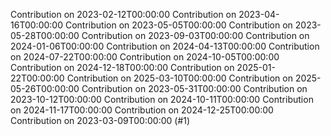 Contribution on 2023-02-12T00:00:00
Contribution on 2023-04-16T00:00:00
Contribution on 2023-05-05T00:00:00
Contribution on 2023-05-28T00:00:00
Contribution on 2023-09-03T00:00:00
Contribution on 2024-01-06T00:00:00
Contribution on 2024-04-13T00:00:00
Contribution on 2024-07-22T00:00:00
Contribution on 2024-10-05T00:00:00
Contribution on 2024-12-18T00:00:00
Contribution on 2025-01-22T00:00:00
Contribution on 2025-03-10T00:00:00
Contribution on 2025-05-26T00:00:00
Contribution on 2023-05-31T00:00:00
Contribution on 2023-10-12T00:00:00
Contribution on 2024-10-11T00:00:00
Contribution on 2024-11-17T00:00:00
Contribution on 2024-12-25T00:00:00
Contribution on 2023-03-09T00:00:00 (#1)
